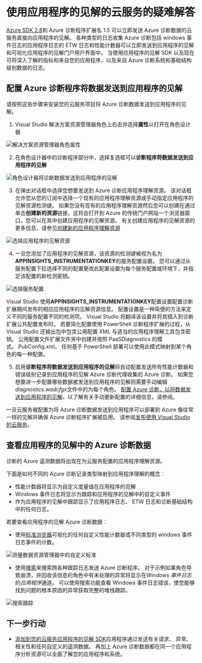 <properties
   pageTitle="解决云服务使用应用程序的见解 |Microsoft Azure"
   description="了解如何使用流程数据从 Azure 诊断应用程序深入解决云服务的问题。"
   services="cloud-services"
   documentationCenter=".net"
   authors="sbtron"
   manager="timlt"
   editor="tysonn" />
<tags
   ms.service="cloud-services"
   ms.devlang="na"
   ms.topic="article"
   ms.tgt_pltfrm="na"
   ms.workload="na"
   ms.date="12/15/2015"
   ms.author="saurabh" />


# <a name="troubleshoot-cloud-services-using-application-insights"></a>使用应用程序的见解的云服务的疑难解答

[Azure SDK 2.8](https://azure.microsoft.com/downloads/)和 Azure 诊断程序扩展名 1.5 可以立即发送 Azure 诊断数据的云服务直接向应用程序的见解。 各种类型的日志收集 Azure 诊断包括 windows 事件日志的应用程序日志的 ETW 日志和性能计数器可以立即发送到应用程序的见解和可视化应用程序的见解门户用户界面中。 当使用应用程序的见解 SDK 以及现在可将深入了解的指标和来自您的应用程序，以及来自 Azure 诊断系统和基础结构级别数据的日志。

## <a name="configure-azure-diagnostics-to-send-data-to-application-insights"></a>配置 Azure 诊断程序将数据发送到应用程序的见解

请按照这些步骤来安装您的云服务项目将 Azure 诊断数据发送到应用程序的见解。

1) Visual Studio 解决方案资源管理器角色上右击并选择**属性**以打开在角色设计器

![解决方案资源管理器角色属性][1]

2) 在角色设计器中的诊断程序部分中，选择复选框可以**诊断程序将数据发送到应用程序的见解**

![角色设计器将诊断数据发送到应用程序的见解][2]

3) 在弹出对话框中选择您想要发送到 Azure 诊断应用程序理解资源。 该对话框允许您从您的订阅中选择一个现有的应用程序理解资源或手动指定应用程序的见解资源检测键。 如果您没有现有的应用程序理解资源然后您可以创建在通过单击**创建新的资源**链接，这将会打开到 Azure 的传统门户网站一个浏览器窗口，您可以在其中创建应用程序的见解资源。 有关创建应用程序的见解资源的更多信息，请参见[创建新的应用程序理解资源](../application-insights/app-insights-create-new-resource.md)

![选择应用程序的见解资源][3]

4) 一旦您添加了应用程序的见解资源，该资源的检测键被视为名为**APPINSIGHTS_INSTRUMENTATIONKEY**的服务配置设置。 您可以通过从服务配置下拉选择不同的配置更改此配置设置为每个服务配置或环境下，并指定该配置的新检测密钥。

![选择服务配置][4]

Visual Studio 使用**APPINSIGHTS_INSTRUMENTATIONKEY**配置设置配置诊断扩展期间发布的相应应用程序的见解资源信息。 配置设置是一种简便的方法来定义不同的服务配置不同的检测项。 Visual Studio 将翻译该设置并将其插入到诊断扩展公共配置发布时。 若要简化配置使用 PowerShell 诊断程序扩展的过程，从 Visual Studio 还输出包中包含公用配置 XML 与适当的应用程序理解工具包含密钥。 公用配置文件扩展文件夹中创建并按照 PaaSDiagnostics 的模式。<RoleName>.PubConfig.xml。 任何基于 PowerShell 部署可以使用此模式映射到某个角色的每一种配置。

5) 启用**诊断程序将数据发送到应用程序的见解**将自动配置发送所有性能计数器和错误级别记录到应用程序的见解 Azure 诊断代理收集的 Azure 诊断。 如果您想要进一步配置哪些数据被发送到应用程序的见解则需要手动编辑*diagnostics.wadcfgx*文件中的为每个角色。 [配置 Azure 诊断，以将数据发送到应用程序的见解](../azure-diagnostics-configure-applicationinsights.md)，以了解有关手动更新配置的详细信息，请参阅。

一旦云服务被配置为将 Azure 诊断数据发送到应用程序可以部署到 Azure 像往常一样的见解并确保 Azure 诊断程序扩展被启用。 请参阅[发布使用 Visual Studio 的云服务](../vs-azure-tools-publishing-a-cloud-service.md)。  

## <a name="viewing-azure-diagnostics-data-in-application-insights"></a>查看应用程序的见解中的 Azure 诊断数据
诊断的 Azure 遥测数据将出现在为云服务配置的应用程序理解资源。

下面是如何不同的 Azure 诊断记录类型映射到应用程序理解的概念︰  

-  性能计数器将显示为自定义度量值在应用程序的见解
-  Windows 事件日志将显示为跟踪和应用程序的见解中的自定义事件
-  作为应用程序的见解中跟踪显示了应用程序日志、 ETW 日志和诊断基础结构中的任何日志。

若要查看应用程序的见解 Azure 诊断数据︰

- 使用[标准浏览器](../application-insights/app-insights-metrics-explorer.md)可视化的任何自定义性能计数器或不同类型的 windows 事件日志事件的计数。

![测量数据资源管理器中的自定义标准][5]

- 使用[搜索](../application-insights/app-insights-diagnostic-search.md)来搜索跨各种跟踪日志发送 Azure 诊断程序。 对于示例如果角色导致崩溃，并回收该信息的角色中有未处理的异常将显示在*Windows 事件日志*的*应用程序*通道。 可以使用搜索功能查看 Windows 事件日志错误，使您能够找到问题的根本原因的异常获取完整的堆栈跟踪。

![搜索跟踪][6]

## <a name="next-steps"></a>下一步行动

- [添加到您的云服务应用程序的见解 SDK](../application-insights/app-insights-cloudservices.md)应用程序通过发送有关请求、 异常、 相关性和任何自定义的遥测数据。 再加上 Azure 诊断数据都在同一个应用程序分析资源可以全面了解您的应用程序和系统。  


<!--Image references-->
[1]: ./media/cloud-services-dotnet-diagnostics-applicationinsights/solution-explorer-properties.png
[2]: ./media/cloud-services-dotnet-diagnostics-applicationinsights/role-designer-sendtoappinsights.png
[3]: ./media/cloud-services-dotnet-diagnostics-applicationinsights/select-appinsights-resource.png
[4]: ./media/cloud-services-dotnet-diagnostics-applicationinsights/role-designer-appinsights-serviceconfig.png
[5]: ./media/cloud-services-dotnet-diagnostics-applicationinsights/metrics-explorer-custom-metrics.png
[6]: ./media/cloud-services-dotnet-diagnostics-applicationinsights/search-windowseventlog-error.png
